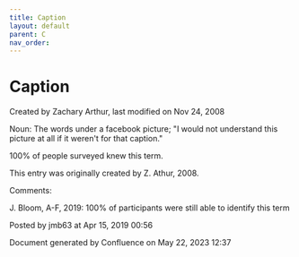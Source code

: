 ```yaml
---
title: Caption
layout: default
parent: C
nav_order:
---
```


# Caption

Created by  Zachary Arthur, last modified on Nov 24, 2008

Noun: The words under a facebook picture; &quot;I would not understand this picture at all if it weren't for that caption.&quot;

100% of people surveyed knew this term.

This entry was originally created by Z. Athur, 2008.

Comments:

J. Bloom, A-F, 2019: 100% of participants were still able to identify this term 

Posted by jmb63 at Apr 15, 2019 00:56

Document generated by Confluence on May 22, 2023 12:37


